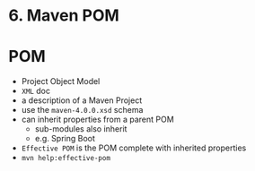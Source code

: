 # 6. Maven POM

# POM

- Project Object Model
- `XML` doc
- a description of a Maven Project
- use the `maven-4.0.0.xsd` schema
- can inherit properties from a parent POM
    - sub-modules also inherit
    - e.g. Spring Boot
- `Effective POM` is the POM complete with inherited properties
- `mvn help:effective-pom`